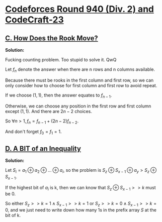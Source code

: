 # [Codeforces Round 940 (Div. 2) and CodeCraft-23](https://codeforces.com/contest/1957)

## [C. How Does the Rook Move?](https://codeforces.com/problemset/problem/1957/C)

**Solution:**

  Fucking counting problem. Too stupid to solve it. QwQ

  Let $f_n$ denote the answer when there are n rows and n columns available.

  Because there must be rooks in the first column and first row, so we can only consider how to choose for first column and first row to avoid repeat.

  If we choose $(1, 1)$, then the answer equates to $f_{n - 1}$.

  Otherwise, we can choose any position in the first row and first column except $(1, 1)$. 
  And there are $2n - 2$ choices.

  So $\forall n > 1, f_n = f_{n - 1} + (2n - 2)f_{n - 2}$.
  
  And don't forget $f_0 = f_1 = 1$.


## [D. A BIT of an Inequality](https://codeforces.com/problemset/problem/1957/D)

**Solution:**

  Let $S_i = a_1 \oplus a_2 \oplus ... \oplus a_i$, so the problem is $S_z \oplus S_{x - 1} \oplus a_y > S_z \oplus S_{x - 1}$.

  If the highest bit of $a_i$ is k, then we can know that $S_z \oplus S_{x - 1} >> k$ must be $0$.

  So either $S_{z} >> k = 1 \wedge S_{x - 1} >> k = 1$ or $S_{z} >> k = 0 \wedge S_{x - 1} >> k = 0$,
  and we just need to write down how many 1s in the prefix array $S$ at the bit of k.
